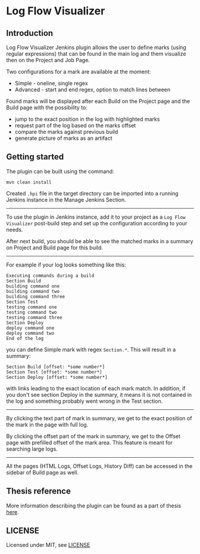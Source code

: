 # Log Flow Visualizer

## Introduction

Log Flow Visualizer Jenkins plugin allows the user to define marks (using regular expressions) that can be found in the main
log and them visualize then on the Project and Job Page.



Two configurations for a mark are available at the moment:
* Simple - oneline, single regex
* Advanced - start and end regex, option to match lines between

Found marks will be displayed after each Build on the Project page and the Build page with the possibility to:
* jump to the exact position in the log with highlighted marks
* request part of the log based on the marks offset
* compare the marks against previous build
* generate picture of marks as an artifact

## Getting started

The plugin can be built using the command:
```
mvn clean install
```
Created `.hpi` file in the target directory can be imported into a running Jenkins instance in the Manage Jenkins Section.

---
To use the plugin in Jenkins instance, add it to your project as a  `Log Flow Visualizer` post-build step and set up the configuration according to your needs.

After next build, you should be able to see the matched marks in a summary on Project and Build page for this build.

---
For example if your log looks something like this:
```agsl
Executing commands during a build
Section Build
building command one
building command two
building command three
Section Test
testing command one
testing command two
testing command three
Section Deploy
deploy command one
deploy command two
End of the log 
```
you can define Simple mark with regex `Section.*`.  This will result in a summary:
```agsl
Section Build [offset: *some number*]
Section Test [offset: *some number*]
Section Deploy [offset: *some number*]
```
with links leading to the exact location of each mark match. 
In addition, if you don't see section Deploy in the summary,
it means it is not contained in the log and something probably went wrong in the Test section.

---
By clicking the text part of mark in summary, we get to the exact position of the mark in the page with full log.

By clicking the offset part of the mark in summary, we get to the Offset page with prefilled offset of the mark area.
This feature is meant for searching large logs.

---
All the pages (HTML Logs, Offset Logs, History Diff) can be accessed in the sidebar of Build page as well.




## Thesis reference

More information describing the plugin can be found as a part of thesis [here](https://is.muni.cz/th/otyw7/Jenkins_Virtual_Pipeline.pdf).

## LICENSE

Licensed under MIT, see [LICENSE](LICENSE.md)

